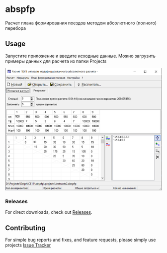 # abspfp
Расчет плана формирования поездов методом абсолютного (полного) перебора

## Usage

Запустите приложение и введите исходные данные.
Можно загрузить примеры данных для расчета из папки Projects

![Пример главного окна приложения](images/app_main_form.png)

### Releases

For direct downloads, check out [Releases](../../releases).

## Contributing

For simple bug reports and fixes, and feature requests, please simply use projects
[Issue Tracker](../../issues)


